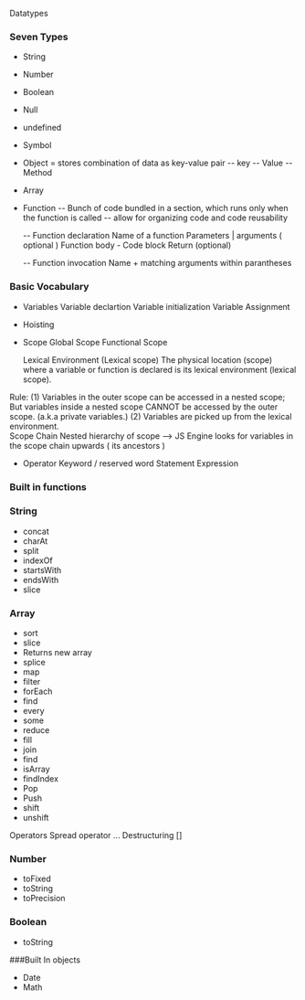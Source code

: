 Datatypes

### Seven Types

- String
- Number
- Boolean
- Null
- undefined
- Symbol

- Object = stores combination of data as key-value pair 
  -- key
  -- Value
  -- Method
   
- Array

- Function
  -- Bunch of code bundled in a section, which runs only when the function is called
  -- allow for organizing code and code reusability
  
  -- Function declaration
     Name of a function
     Parameters | arguments ( optional )
     Function body - Code block
     Return (optional)
     
  -- Function invocation
     Name + matching arguments within parantheses
 

### Basic Vocabulary
- Variables
  Variable declartion
  Variable initialization
  Variable Assignment
  
- Hoisting
  
- Scope
    Global Scope
    Functional Scope
    
    Lexical Environment (Lexical scope)
        The physical location (scope) where a variable or function is declared is its lexical environment (lexical scope).
        
Rule:
    (1) Variables in the outer scope can be accessed in a nested scope; But variables inside a nested scope CANNOT be accessed by the outer scope. (a.k.a private variables.)
     (2) Variables are picked up from the lexical environment.   
 Scope Chain
    Nested hierarchy of scope --> JS Engine looks for variables in the scope chain upwards ( its ancestors )
    
    
- Operator
Keyword / reserved word
Statement
Expression


### Built in functions

### String
   - concat
   - charAt
   - split
   - indexOf
   - startsWith
   - endsWith
   - slice
    
### Array
   - sort
   - slice
   -    Returns new array
   - splice
   - map
   - filter
   - forEach
   - find
   - every
   - some
   - reduce
   - fill
   - join
   - find
   - isArray
   - findIndex
   - Pop
   - Push
   - shift
   - unshift
   
 Operators
 Spread operator ...
 Destructuring   []
 
 
  
### Number
  - toFixed
  - toString
  - toPrecision
   
### Boolean
  - toString
   
###Built In objects   
- Date
- Math
